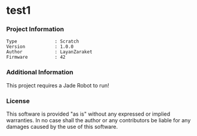 test1
================



### Project Information
```
Type              : Scratch
Version           : 1.0.0
Author            : LayanZaraket
Firmware          : 42
```

### Additional Information
This project requires a Jade Robot to run!

### License
This software is provided "as is" without any expressed or implied warranties.  In no case shall the author or any contributors be liable for any damages caused by the use of this software.

